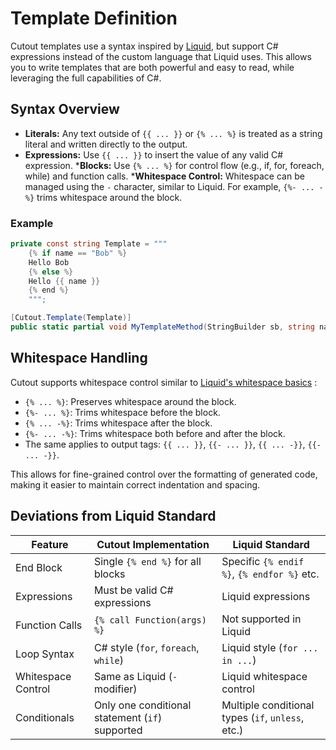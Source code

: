 ﻿# Template Definition

Cutout templates use a syntax inspired
by [Liquid](https://shopify.github.io/liquid/), but support C# expressions
instead of the custom language that Liquid uses. This allows you to write
templates that are both powerful and easy to read, while leveraging the full
capabilities of C#.

## Syntax Overview

* **Literals:** Any text outside of `{{ ... }}` or `{% ... %}` is treated as a
  string literal and written directly to the output.
* **Expressions:** Use `{{ ... }}` to insert the value of any valid C#
  expression.
***Blocks:** Use `{% ... %}` for control flow (e.g., if, for, foreach, while)
  and function calls.
***Whitespace Control:** Whitespace can be managed using the `-` character,
  similar to Liquid. For example, `{%- ... -%}` trims whitespace around the
  block.

### Example

```csharp
private const string Template = """
    {% if name == "Bob" %}
    Hello Bob
    {% else %}
    Hello {{ name }}
    {% end %}
    """;

[Cutout.Template(Template)]
public static partial void MyTemplateMethod(StringBuilder sb, string name);
```

## Whitespace Handling

Cutout supports whitespace control similar to
[Liquid's whitespace basics](https://shopify.github.io/liquid/basics/whitespace/)
:

* `{% ... %}`: Preserves whitespace around the block.
* `{%- ... %}`: Trims whitespace before the block.
* `{% ... -%}`: Trims whitespace after the block.
* `{%- ... -%}`: Trims whitespace both before and after the block.
* The same applies to output tags: `{{ ... }}`, `{{- ... }}`, `{{ ... -}}`,
  `{{- ... -}}`.

This allows for fine-grained control over the formatting of generated code,
making it easier to maintain correct indentation and spacing.

## Deviations from Liquid Standard
<!-- markdownlint-disable MD013 -->
| Feature            | Cutout Implementation                           | Liquid Standard                                   |
|--------------------|-------------------------------------------------|---------------------------------------------------|
| End Block          | Single `{% end %}` for all blocks               | Specific `{% endif %}`, `{% endfor %}` etc.       |
| Expressions        | Must be valid C# expressions                    | Liquid expressions                                |
| Function Calls     | `{% call Function(args) %}`                     | Not supported in Liquid                           |
| Loop Syntax        | C# style (`for`, `foreach`, `while`)            | Liquid style (`for ... in ...`)                   |
| Whitespace Control | Same as Liquid (`-` modifier)                   | Liquid whitespace control                         |
| Conditionals       | Only one conditional statement (`if`) supported | Multiple conditional types (`if`, `unless`, etc.) |
